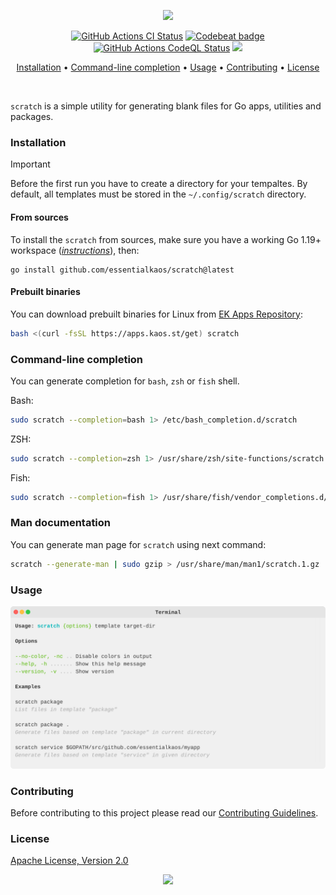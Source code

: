 <p align="center"><a href="#readme"><img src="https://gh.kaos.st/scratch.svg"/></a></p>

<p align="center">
  <a href="https://kaos.sh/w/scratch/ci"><img src="https://kaos.sh/w/scratch/ci.svg" alt="GitHub Actions CI Status" /></a>
  <a href="https://kaos.sh/b/scratch"><img src="https://kaos.sh/b/3b2ed0f2-1e39-4366-93f6-d955ca22ce3a.svg" alt="Codebeat badge" /></a>
  <a href="https://kaos.sh/w/scratch/codeql"><img src="https://kaos.sh/w/scratch/codeql.svg" alt="GitHub Actions CodeQL Status" /></a>
  <a href="#license"><img src="https://gh.kaos.st/apache2.svg"></a>
</p>

<p align="center"><a href="#installation">Installation</a> • <a href="#command-line-completion">Command-line completion</a> • <a href="#usage">Usage</a> • <a href="#contributing">Contributing</a> • <a href="#license">License</a></p>

<br/>

`scratch` is a simple utility for generating blank files for Go apps, utilities and packages.

### Installation

> [!IMPORTANT]
> Before the first run you have to create a directory for your tempaltes. By default, all templates must be stored in the `~/.config/scratch` directory.

#### From sources

To install the `scratch` from sources, make sure you have a working Go 1.19+ workspace (_[instructions](https://go.dev/doc/install)_), then:

```
go install github.com/essentialkaos/scratch@latest
```

#### Prebuilt binaries

You can download prebuilt binaries for Linux from [EK Apps Repository](https://apps.kaos.st/scratch/latest):

```bash
bash <(curl -fsSL https://apps.kaos.st/get) scratch
```

### Command-line completion

You can generate completion for `bash`, `zsh` or `fish` shell.

Bash:
```bash
sudo scratch --completion=bash 1> /etc/bash_completion.d/scratch
```


ZSH:
```bash
sudo scratch --completion=zsh 1> /usr/share/zsh/site-functions/scratch
```


Fish:
```bash
sudo scratch --completion=fish 1> /usr/share/fish/vendor_completions.d/scratch.fish
```

### Man documentation

You can generate man page for `scratch` using next command:

```bash
scratch --generate-man | sudo gzip > /usr/share/man/man1/scratch.1.gz
```

### Usage

<img src=".github/images/usage.svg" />

### Contributing

Before contributing to this project please read our [Contributing Guidelines](https://github.com/essentialkaos/contributing-guidelines#contributing-guidelines).

### License

[Apache License, Version 2.0](https://www.apache.org/licenses/LICENSE-2.0)

<p align="center"><a href="https://essentialkaos.com"><img src="https://gh.kaos.st/ekgh.svg"/></a></p>
